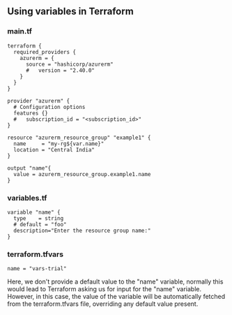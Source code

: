 ## Using variables in Terraform

### main.tf
```
terraform {
  required_providers {
    azurerm = {
      source = "hashicorp/azurerm"
      #   version = "2.40.0" 
    }
  }
}

provider "azurerm" {
  # Configuration options
  features {}
  #   subscription_id = "<subscription_id>"
}

resource "azurerm_resource_group" "example1" {
  name     = "my-rg${var.name}"
  location = "Central India"
}

output "name"{
  value = azurerm_resource_group.example1.name
}

```
### variables.tf
```
variable "name" {
  type    = string
  # default = "foo"
  description="Enter the resource group name:"
}
```

### terraform.tfvars
```
name = "vars-trial"
```

Here, we don't provide a default value to the "name" variable, normally this would lead to Terraform asking us for input for the "name" variable. However, in this case, the value of the variable will be automatically fetched from the terraform.tfvars file, overriding any default value present.